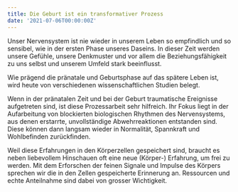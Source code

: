 ```yaml
---
title: Die Geburt ist ein transformativer Prozess
date: '2021-07-06T00:00:00Z'
---
```

Unser Nervensystem ist nie wieder in unserem Leben so empfindlich und so sensibel, wie in der ersten Phase unseres Daseins. In dieser Zeit werden unsere Gefühle, unsere Denkmuster und vor allem die Beziehungsfähigkeit zu uns selbst und unserem Umfeld stark beeinflusst. 

Wie prägend die pränatale und Geburtsphase auf das spätere Leben ist, wird heute von verschiedenen wissenschaftlichen Studien belegt. 

Wenn in der pränatalen Zeit und bei der Geburt traumatische Ereignisse aufgetreten sind, ist diese Prozessarbeit sehr hilfreich. Ihr Fokus liegt in der Aufarbeitung von blockierten biologischen Rhythmen des Nervensystems, aus denen erstarrte, unvollständige Abwehrreaktionen entstanden sind. Diese können dann langsam wieder in Normalität, Spannkraft und Wohlbefinden zurückfinden. 

Weil diese Erfahrungen in den Körperzellen gespeichert sind, braucht es neben liebevollem Hinschauen oft eine neue (Körper-) Erfahrung, um frei zu werden. Mit dem Erforschen der feinen Signale und Impulse des Körpers sprechen wir die in den Zellen gespeicherte Erinnerung an. Ressourcen und echte Anteilnahme sind dabei von grosser Wichtigkeit.